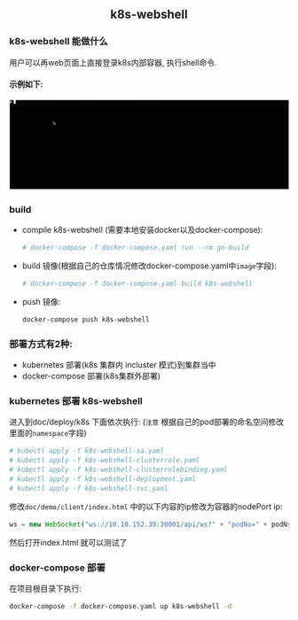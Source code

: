 ## <center>k8s-webshell<center>

### k8s-webshell 能做什么
用户可以再web页面上直接登录k8s内部容器, 执行shell命令.  
#### 示例如下:
![k8s-webshell](doc/imgs/k8s-webshell.gif)

### build

- compile k8s-webshell (需要本地安装docker以及docker-compose): 
    ```bash
    # docker-compose -f docker-compose.yaml run --rm go-build
    ```
- build 镜像(根据自己的仓库情况修改docker-compose.yaml中`image`字段): 
    ```bash
    # docker-compose -f docker-compose.yaml build k8s-webshell
    ```  

- push 镜像:  
   ```bash
   docker-compose push k8s-webshell
   ```


### 部署方式有2种:
- kubernetes 部署(k8s 集群内 incluster 模式)到集群当中
- docker-compose 部署(k8s集群外部署) 

### kubernetes 部署 k8s-webshell

进入到doc/deploy/k8s 下面依次执行:
(`注意` 根据自己的pod部署的命名空间修改里面的`namespace`字段)
```bash
# kubectl apply -f k8s-webshell-sa.yaml
# kubectl apply -f k8s-webshell-clusterrole.yaml
# kubectl apply -f k8s-webshell-clusterrolebinding.yaml
# kubectl apply -f k8s-webshell-deployment.yaml
# kubectl apply -f k8s-webshell-svc.yaml
```
修改`doc/demo/client/index.html` 中的以下内容的ip修改为容器的nodePort ip:
```javascript
ws = new WebSocket("ws://10.10.152.39:30001/api/ws?" + "podNs=" + podNs + "&podName=" + podName + "&containerName=" + containerName );
```
然后打开index.html 就可以测试了

### docker-compose 部署

在项目根目录下执行:
```bash
docker-compose -f docker-compose.yaml up k8s-webshell -d
```
